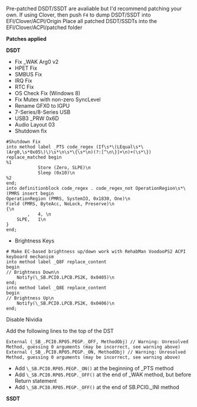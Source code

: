 Pre-patched DSDT/SSDT are avaliable but I'd recommend patching your own. If using Clover, then push ```F4``` to dump DSDT/SSDT into EFI/Clover/ACPI/Origin
Place all patched DSDT/SSDTs into the EFI/Clover/ACPI/patched folder

**Patches applied**

**DSDT**

* Fix _WAK Arg0 v2
* HPET Fix
* SMBUS Fix
* IRQ Fix
* RTC Fix
* OS Check Fix (Windows 8)
* Fix Mutex with non-zero SyncLevel
* Rename GFX0 to IGPU
* 7-Series/8-Series USB
* USB3 _PRW 0x6D
* Audio Layout 03
* Shutdown fix
```
#Shutdown Fix
into method label _PTS code_regex (If\s*\(LEqual\s*\(Arg0,\s*0x05\)\)\s*\n\s*\{\s*\n)(?:[^\n\}]+\n)+(\s*\}) replace_matched begin
%1
            Store (Zero, SLPE)\n
            Sleep (0x10)\n
%2
end;
into definitionblock code_regex . code_regex_not OperationRegion\s*\(PMRS insert begin
OperationRegion (PMRS, SystemIO, 0x1830, One)\n
Field (PMRS, ByteAcc, NoLock, Preserve)\n
{\n
        ,   4, \n
    SLPE,   1\n
}
end;
```
* Brightness Keys
```
# Make EC-based brightness up/down work with RehabMan VoodooPS2 ACPI keyboard mechanism
into method label _Q8F replace_content
begin
// Brightness Down\n
    Notify(\_SB.PCI0.LPCB.PS2K, 0x0405)\n
end;
into method label _Q8E replace_content
begin
// Brightness Up\n
    Notify(\_SB.PCI0.LPCB.PS2K, 0x0406)\n
end;
```

Disable Nividia

Add the following lines to the top of the DST
```
External (_SB_.PCI0.RP05.PEGP._OFF, MethodObj) // Warning: Unresolved Method, guessing 0 arguments (may be incorrect, see warning above)
External (_SB_.PCI0.RP05.PEGP._ON, MethodObj) // Warning: Unresolved Method, guessing 0 arguments (may be incorrect, see warning above)
```

* Add ```\_SB.PCI0.RP05.PEGP._ON()``` at the beginning of _PTS method
* Add ```\_SB.PCI0.RP05.PEGP._OFF()``` at the end of _WAK method, but before Return statement
* Add ```\_SB.PCI0.RP05.PEGP._OFF()``` at the end of SB.PCI0._INI method



**SSDT**

